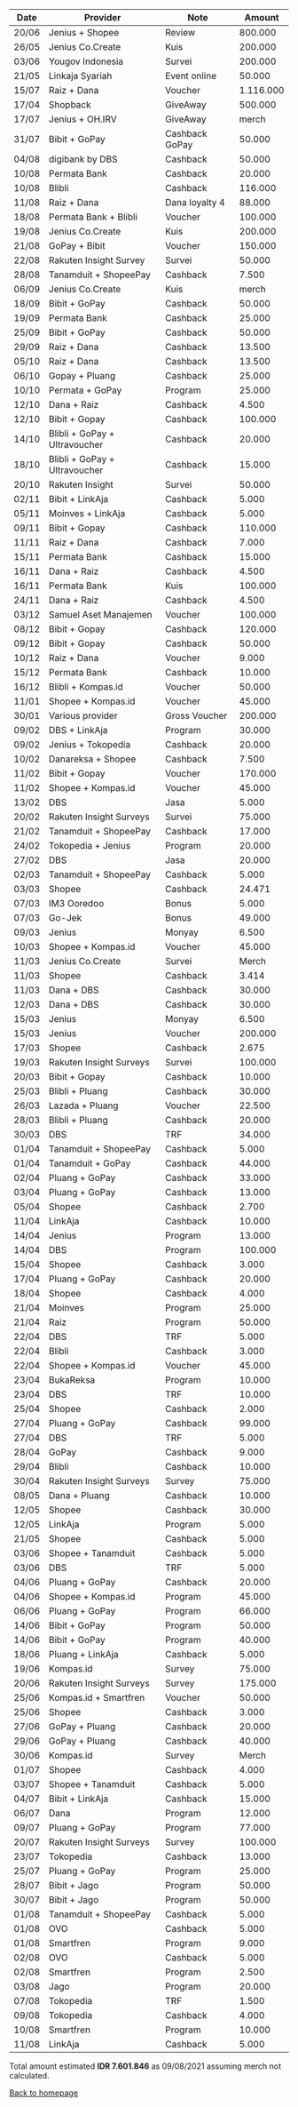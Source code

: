 | Date | Provider | Note | Amount |
|------|----------|------|--------|
| 20/06 |	Jenius + Shopee |	Review |	800.000 |
| 26/05 | Jenius Co.Create |	Kuis |	200.000 |
| 03/06 |	Yougov Indonesia |	Survei | 200.000	|
| 21/05 |	Linkaja Syariah |	Event online |	50.000 |
| 15/07 |	Raiz + Dana |	Voucher |	1.116.000	|
| 17/04 |	Shopback |	GiveAway |	500.000 |	
| 17/07 |	Jenius + OH.IRV |	GiveAway | merch |		
| 31/07 |	Bibit + GoPay |	Cashback GoPay |	50.000	|
| 04/08 |	digibank by DBS |	Cashback | 50.000 |	
| 10/08 |	Permata Bank |	Cashback |	20.000 |	
| 10/08 |	Blibli |	Cashback |	116.000 |	
| 11/08 |	Raiz + Dana | Dana loyalty 4 |	88.000	|
| 18/08 |	Permata Bank + Blibli	| Voucher |	100.000 |	
| 19/08 |	Jenius Co.Create |	Kuis	| 200.000	|
| 21/08 |	GoPay + Bibit |	Voucher |	150.000|	
| 22/08 |	Rakuten Insight Survey |	Survei |	50.000 |	
| 28/08 |	Tanamduit + ShopeePay |	Cashback	| 7.500 |	
| 06/09 |	Jenius Co.Create |	Kuis	| merch |	
| 18/09 |	Bibit + GoPay |	Cashback |	50.000	|
| 19/09 |	Permata Bank |	Cashback |	25.000 |	
| 25/09 |	Bibit + GoPay |	Cashback |	50.000 |	
| 29/09 |	Raiz + Dana |	Cashback |	13.500 |	
| 05/10 |	Raiz + Dana |	Cashback |	13.500 |
| 06/10 |	Gopay + Pluang |	Cashback |	25.000	|
| 10/10 |	Permata + GoPay |	Program |	25.000	|
| 12/10 |	Dana + Raiz |	Cashback |	4.500 |	
| 12/10 |	Bibit + Gopay	| Cashback |	100.000 |	
| 14/10 |	Blibli + GoPay + Ultravoucher |	Cashback |	20.000 |	
| 18/10 |	Blibli + GoPay + Ultravoucher |	Cashback |	15.000 |	
| 20/10 |	Rakuten Insight |	Survei |	50.000 |	
| 02/11 |	Bibit + LinkAja |	Cashback |	5.000 |	
| 05/11 |	Moinves + LinkAja |	Cashback |	5.000	|
| 09/11 |	Bibit + Gopay |	Cashback |	110.000 |	
| 11/11 |	Raiz + Dana |	Cashback |	7.000 |
| 15/11 |	Permata Bank |	Cashback |	15.000 |	
| 16/11 |	Dana + Raiz |	Cashback |	4.500 |	
| 16/11 |	Permata Bank |	Kuis |	100.000 |
| 24/11 |	Dana + Raiz |	Cashback |	4.500	|
| 03/12 |	Samuel Aset Manajemen |	Voucher |	100.000	|
| 08/12 |	Bibit + Gopay |	Cashback |	120.000	|
| 09/12 |	Bibit + Gopay |	Cashback |	50.000	|
| 10/12 |	Raiz + Dana |	Voucher |	9.000 |
| 15/12 |	Permata Bank |	Cashback |	10.000	 |
| 16/12 |	Blibli + Kompas.id |	Voucher |	50.000 |
| 11/01 |	Shopee + Kompas.id |	Voucher |	45.000	|
| 30/01 |	Various provider | Gross Voucher | 200.000 |	
| 09/02 |	DBS + LinkAja |	Program	| 30.000	|
| 09/02 |	Jenius + Tokopedia |	Cashback| 20.000 |	
| 10/02 |	Danareksa + Shopee |	Cashback |	7.500 |	
| 11/02 |	Bibit + Gopay |	Voucher| 170.000	|
| 11/02 |	Shopee + Kompas.id |	Voucher |	45.000	|
| 13/02 | DBS | Jasa | 5.000 |
| 20/02 | Rakuten Insight Surveys | Survei | 75.000 |
| 21/02 | Tanamduit + ShopeePay | Cashback | 17.000 | 
| 24/02 | Tokopedia + Jenius | Program | 20.000 |
| 27/02 | DBS | Jasa | 20.000 |
| 02/03 | Tanamduit + ShopeePay | Cashback | 5.000| 
| 03/03 | Shopee | Cashback | 24.471 |
| 07/03 | IM3 Ooredoo | Bonus | 5.000 |
| 07/03 | Go-Jek | Bonus | 49.000 |
| 09/03 | Jenius | Monyay | 6.500 |
| 10/03 | Shopee + Kompas.id | Voucher | 45.000 |
| 11/03 | Jenius Co.Create | Survei | Merch |
| 11/03 | Shopee | Cashback | 3.414 |
| 11/03 | Dana + DBS | Cashback | 30.000 |
| 12/03 | Dana + DBS | Cashback | 30.000 |
| 15/03 | Jenius | Monyay | 6.500 |
| 15/03 | Jenius | Voucher | 200.000 |
| 17/03 | Shopee | Cashback | 2.675 |
| 19/03 | Rakuten Insight Surveys | Survei | 100.000 |
| 20/03 | Bibit + Gopay | Cashback | 10.000 |
| 25/03 | Blibli + Pluang | Cashback | 30.000 |
| 26/03 | Lazada + Pluang | Voucher | 22.500 |
| 28/03 | Blibli + Pluang | Cashback | 20.000 |
| 30/03 | DBS | TRF | 34.000 |
| 01/04 | Tanamduit + ShopeePay | Cashback | 5.000 |
| 01/04 | Tanamduit + GoPay | Cashback | 44.000 |
| 02/04 | Pluang + GoPay | Cashback | 33.000 |
| 03/04 | Pluang + GoPay | Cashback | 13.000 |
| 05/04 | Shopee | Cashback | 2.700 | 
| 11/04 | LinkAja | Cashback | 10.000 |
| 14/04 | Jenius | Program | 13.000 |
| 14/04 | DBS | Program | 100.000 |
| 15/04 | Shopee | Cashback | 3.000 |
| 17/04 | Pluang + GoPay | Cashback | 20.000 |
| 18/04 | Shopee | Cashback | 4.000 |
| 21/04 | Moinves | Program | 25.000 |
| 21/04 | Raiz | Program | 50.000 |
| 22/04 | DBS | TRF | 5.000 |
| 22/04 | Blibli | Cashback | 3.000 |
| 22/04 | Shopee + Kompas.id | Voucher | 45.000 |
| 23/04 | BukaReksa | Program | 10.000 |
| 23/04 | DBS | TRF | 10.000 |
| 25/04 | Shopee | Cashback | 2.000 |
| 27/04 | Pluang + GoPay | Cashback | 99.000 |
| 27/04 | DBS | TRF | 5.000 |
| 28/04 | GoPay | Cashback | 9.000 |
| 29/04 | Blibli | Cashback | 10.000 |
| 30/04 | Rakuten Insight Surveys | Survey | 75.000 |
| 08/05 | Dana + Pluang | Cashback | 10.000 |
| 12/05 | Shopee | Cashback | 30.000 |
| 12/05 | LinkAja | Program | 5.000 |
| 21/05 | Shopee | Cashback | 5.000 |
| 03/06 | Shopee + Tanamduit | Cashback | 5.000 |
| 03/06 | DBS | TRF | 5.000 |
| 04/06 | Pluang + GoPay | Cashback | 20.000 |
| 04/06 | Shopee + Kompas.id | Program | 45.000 |
| 06/06 | Pluang + GoPay | Program | 66.000 |
| 14/06 | Bibit + GoPay | Program | 50.000 |
| 14/06 | Bibit + GoPay | Program | 40.000 |
| 18/06 | Pluang + LinkAja | Cashback | 5.000 |
| 19/06 | Kompas.id | Survey | 75.000 |
| 20/06 | Rakuten Insight Surveys | Survey | 175.000 |
| 25/06 | Kompas.id + Smartfren | Voucher | 50.000 |
| 25/06 | Shopee | Cashback | 3.000 |
| 27/06 | GoPay + Pluang | Cashback | 20.000 |
| 29/06 | GoPay + Pluang | Cashback | 40.000 |
| 30/06 | Kompas.id | Survey | Merch |
| 01/07 | Shopee | Cashback | 4.000 |
| 03/07 | Shopee + Tanamduit | Cashback | 5.000 |
| 04/07 | Bibit + LinkAja | Cashback | 15.000 |
| 06/07 | Dana | Program | 12.000 |
| 09/07 | Pluang + GoPay | Program | 77.000 |
| 20/07 | Rakuten Insight Surveys | Survey | 100.000 |
| 23/07 | Tokopedia | Cashback | 13.000 |
| 25/07 | Pluang + GoPay | Program | 25.000 |
| 28/07 | Bibit + Jago | Program | 50.000 |
| 30/07 | Bibit + Jago | Program | 50.000 |
| 01/08 | Tanamduit + ShopeePay | Cashback | 5.000 |
| 01/08 | OVO | Cashback | 5.000 |
| 01/08 | Smartfren | Program | 9.000 |
| 02/08 | OVO | Cashback | 5.000 |
| 02/08 | Smartfren | Program | 2.500 |
| 03/08 | Jago | Program | 20.000 |
| 07/08 | Tokopedia | TRF | 1.500 |
| 09/08 | Tokopedia | Cashback | 4.000 |
| 10/08 | Smartfren | Program | 10.000 |
| 11/08 | LinkAja | Cashback | 5.000 |

Total amount estimated **IDR 7.601.846** as 09/08/2021 assuming merch not calculated.

[Back to homepage](/)
